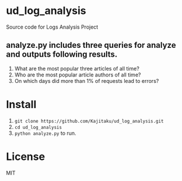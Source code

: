 # ud_log_analysis
Source code for Logs Analysis Project

## analyze.py includes three queries for analyze and outputs following results.

1. What are the most popular three articles of all time?
1. Who are the most popular article authors of all time?
1. On which days did more than 1% of requests lead to errors?

# Install

1. `git clone https://github.com/Kajitaku/ud_log_analysis.git`
1. `cd ud_log_analysis`
1. `python analyze.py` to run.

# License
MIT